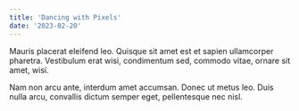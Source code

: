 ```yaml
---
title: 'Dancing with Pixels'
date: '2023-02-20'
---
```


Mauris placerat eleifend leo. Quisque sit amet est et sapien ullamcorper pharetra. Vestibulum erat wisi, condimentum sed, commodo vitae, ornare sit amet, wisi.

Nam non arcu ante, interdum amet accumsan. Donec ut metus leo. Duis nulla arcu, convallis dictum semper eget, pellentesque nec nisl.
